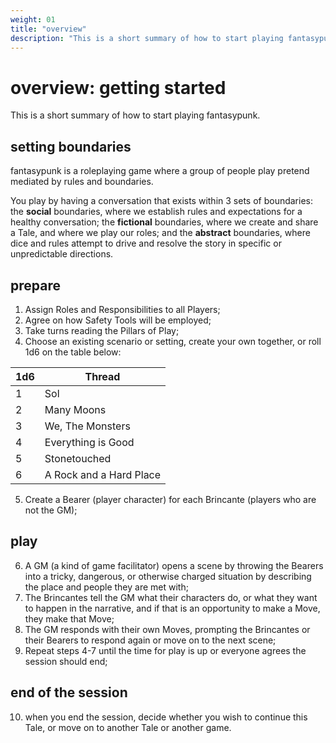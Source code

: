 ```yaml
---
weight: 01
title: "overview"
description: "This is a short summary of how to start playing fantasypunk."
---
```


# overview: getting started

This is a short summary of how to start playing fantasypunk.

## setting boundaries

fantasypunk is a roleplaying game where a group of people play pretend mediated by rules and boundaries.

You play by having a conversation that exists within 3 sets of boundaries: the **social** boundaries, where we establish rules and expectations for a healthy conversation; the **fictional** boundaries, where we create and share a Tale, and where we play our roles; and the **abstract** boundaries, where dice and rules attempt to drive and resolve the story in specific or unpredictable directions.

## prepare

1. Assign Roles and Responsibilities to all Players;
2. Agree on how Safety Tools will be employed;
3. Take turns reading the Pillars of Play;
4. Choose an existing scenario or setting, create your own together, or roll 1d6 on the table below:

 | 1d6 | Thread                  |
 | --- | ----------------------- |
 | 1   | Sol                     |
 | 2   | Many Moons              |
 | 3   | We, The Monsters        |
 | 4   | Everything is Good      |
 | 5   | Stonetouched            |
 | 6   | A Rock and a Hard Place |

5. Create a Bearer (player character) for each Brincante (players who are not the GM);

## play

6. A GM (a kind of game facilitator) opens a scene by throwing the Bearers into a tricky, dangerous, or otherwise charged situation by describing the place and people they are met with;
7. The Brincantes tell the GM what their characters do, or what they want to happen in the narrative, and if that is an opportunity to make a Move, they make that Move;
8. The GM responds with their own Moves, prompting the Brincantes or their Bearers to respond again or move on to the next scene;
9. Repeat steps 4-7 until the time for play is up or everyone agrees the session should end;

## end of the session

10. when you end the session, decide whether you wish to continue this Tale, or move on to another Tale or another game.